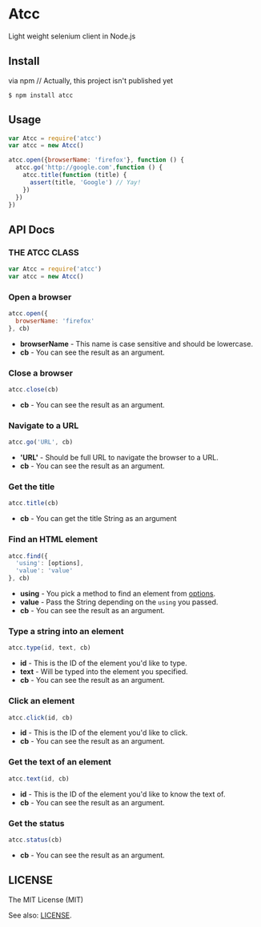 # Atcc
Light weight selenium client in Node.js

## Install
via npm
// Actually, this project isn't published yet
```
$ npm install atcc
```

## Usage
```js
var Atcc = require('atcc')
var atcc = new Atcc()

atcc.open({browserName: 'firefox'}, function () {
  atcc.go('http://google.com',function () {
    atcc.title(function (title) {
      assert(title, 'Google') // Yay!
    })
  })
})
```

## API Docs

### THE ATCC CLASS
```js
var Atcc = require('atcc')
var atcc = new Atcc()
```

### Open a browser
```js
atcc.open({
  browserName: 'firefox'
}, cb)
```

+ **browserName** -  This name is case sensitive and should be lowercase.
+ **cb** -  You can see the result as an argument.

### Close a browser
```js
atcc.close(cb)
```

+ **cb** -  You can see the result as an argument.


### Navigate to a URL
```js
atcc.go('URL', cb)
```

+ **'URL'** -  Should be full URL to navigate the browser to a URL.
+ **cb** -  You can see the result as an argument.

### Get the title
```js
atcc.title(cb)
```

+ **cb** -  You can get the title String as an argument

### Find an HTML element
```js
atcc.find({
  'using': [options],
  'value': 'value'
}, cb)
```

+ **using** -  You pick a method to find an element from [options](https://github.com/SeleniumHQ/selenium/wiki/JsonWireProtocol#sessionsessionidelement).
+ **value** -  Pass the String depending on the `using` you passed.
+ **cb** -  You can see the result as an argument.

### Type a string into an element
```js
atcc.type(id, text, cb)
```

+ **id** -  This is the ID of the element you'd like to type.
+ **text** - Will be typed into the element you specified.
+ **cb** -  You can see the result as an argument.

### Click an element
```js
atcc.click(id, cb)
```

+ **id** -  This is the ID of the element you'd like to click.
+ **cb** -  You can see the result as an argument.

### Get the text of an element
```js
atcc.text(id, cb)
```

+ **id** -  This is the ID of the element you'd like to know the text of.
+ **cb** -  You can see the result as an argument.

### Get the status
```js
atcc.status(cb)
```

+ **cb** -  You can see the result as an argument.


## LICENSE
The MIT License (MIT)

See also: [LICENSE](/LICENSE).
